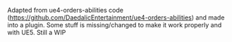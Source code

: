 Adapted from ue4-orders-abilities code (https://github.com/DaedalicEntertainment/ue4-orders-abilities) and made into a plugin. Some stuff is missing/changed to make it work properly and with UE5. Still a WIP
